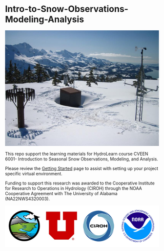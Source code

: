 # Intro-to-Snow-Observations-Modeling-Analysis

![SNOTEL](/Images/snotel.jpg)

This repo support the learning materials for HydroLearn course CVEEN 6001- Introduction to Seasonal Snow Observations, Modeling, and Analysis.

Please review the [Getting Started](getting_started.md) page to assist with setting up your project specific virtual environment.


Funding to support this research was awarded to the Cooperative Institute for Research to Operations in Hydrology (CIROH) through the NOAA Cooperative Agreement with The University of Alabama (NA22NWS4320003).

![SNOTEL](/Images/REadmefigs.png)
